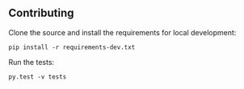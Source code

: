 ## Contributing

Clone the source and install the requirements for local development:

    pip install -r requirements-dev.txt

Run the tests:

    py.test -v tests
